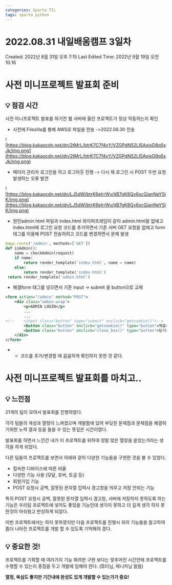 ```yaml
---
categories: Sparta TIL
tags: sparta python
---
```


# 2022.08.31 내일배움캠프 3일차

Created: 2022년 8월 31일 오후 7:15
Last Edited Time: 2022년 9월 19일 오전 10:16

# **사전 미니프로젝트 발표회 준비**

## 💡 **점검 시간**

사전 미니프로젝트 발표를 하기전 웹 서버에 올린 프로젝트가 정상 작동하는지 확인

- 사전에 Filezilla를 통해 AWS로 파일을 전송 ->2022.08.30 전송

![https://blog.kakaocdn.net/dn/2tMrL/btrK7C7f4xY/VZGPdN52LlSAojxD8q5sJk/img.png](https://blog.kakaocdn.net/dn/2tMrL/btrK7C7f4xY/VZGPdN52LlSAojxD8q5sJk/img.png)

- 페이지 관리자 로그인을 하고 로그아웃 진행 -> 다시 재 로그인 시 POST 두번 요청 발생하는 오류 발견

![https://blog.kakaocdn.net/dn/LJ5dW/btrK6elrrWv/jtB7gK8Qv6xcQianNeYSiK/img.png](https://blog.kakaocdn.net/dn/LJ5dW/btrK6elrrWv/jtB7gK8Qv6xcQianNeYSiK/img.png)

- 원인admin.html 파일과 index.html 와이퍼프레임이 같아 admin.html을 없애고 index.html에 로그인 요청 코드를 추가하면서 기존 서버 GET 요청을 없애고 form 태그를 이용해 POST 전송하려고 코드를 변경하면서 문제 발생

```python
@app.route('/admin', methods=['GET'])
def isAdmin():
    name = checkAdmin(request)
    if name:
        return render_template('index.html', name = name)
    else:
        return render_template('index.html')
 return render_template('admin.html')
```

- 해결form 태그를 넣으면서 기존 input -> submit 을 button으로 교체

```xml
<form action="/admin" method="POST">
    <div class="admin-wrap">
        <p>ADMIN LOGIN</p>
       	...
       	...
<!--    <input class="button" type="submit" onclick="getcookie()">-->
		<button class="button" onclick="getcookie()" type="button">제출</button>
        <button class="button" onclick="close_box()" type="button">닫기</button>
    </div>
</form>
```

- - 코드를 추가/변경할 때 꼼꼼하게 확인하지 못한 것 같다.

# 사전 미니프로젝트 발표회를 마치고..

## 💡 **느낀점**

21개의 팀이 모여서 발표회를 진행하였다.

각각 팀들의 개성과 열정이 느껴졌으며 개발함에 있어 부딪힌 문제점과 문제점을 해결하기위한 노력 결과 등을 들을 수 있는 뜻깊은 시간이였다.

발표회를 하면서 느낀건 내가 이 프로젝트를 위하여 정말 많은 열정을 쏟았는가라는 생각을 하게 되었다.

다른 팀들의 프로젝트를 보면서 아래와 같이 다양한 기능들을 구현한 것을 볼 수 있었다.

- 접속한 디바이스에 따른 비율
- 다양한 기능 사용 (모달, 호버, 토글 등)
- 회원가입 기능
- POST 요청시 공백, 잘못된 문자열 입력시 경고창을 띄우고 저장 안되는 기능

특히 POST 요청시 공백, 잘못된 문자열 입력시 경고창, 서버에 저장하지 못하도록 하는 기능은 우리팀 프로젝트에 넣어도 좋았을 기능인데 생각지 못하고 더 깊게 생각 하지 못한것이 아쉬웠고 반성하게 되었다.

이번 프로젝트에서는 하지 못하였지만 다음 프로젝트를 진행시 위의 기능들을 참고하여 좀더 나아진 프로젝트를 개발 할 수 있도록 기억해야 겠다.

## 💡 **중요한 것!**

프로젝트를 기획할 때 여러가지 기능 화려한 구현 보다는 맞추어진 시간안에 프로젝트를 수행할 수 있는지 중점을 두고 개발에 임해야 한다. (튜터님, 매니저님 말씀)

**열정, 욕심도 좋지만 기간내에 완성도 있게 개발할 수 있는가가 중요!**
